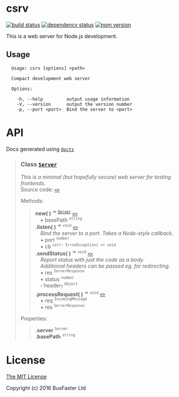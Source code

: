 csrv
====

[![build status](https://travis-ci.org/charto/csrv.svg?branch=master)](http://travis-ci.org/charto/csrv)
[![dependency status](https://david-dm.org/charto/csrv.svg)](https://david-dm.org/charto/csrv)
[![npm version](https://img.shields.io/npm/v/csrv.svg)](https://www.npmjs.com/package/csrv)

This is a web server for Node.js development.

Usage
-----

```
  Usage: csrv [options] <path>

  Compact development web server

  Options:

    -h, --help         output usage information
    -V, --version      output the version number
    -p, --port <port>  Bind the server to <port>
```

API
===
Docs generated using [`docts`](https://github.com/charto/docts)
>
> <a name="api-Server"></a>
> ### Class [`Server`](#api-Server)
> <em>This is a minimal (but hopefully secure) web server for testing frontends.</em>  
> Source code: [`<>`](http://github.com/charto/csrv/blob/d0a331c/src/Server.ts#L22-L110)  
>  
> Methods:  
> > **new( )** <sup>&rArr; <code>[Server](#api-Server)</code></sup> [`<>`](http://github.com/charto/csrv/blob/d0a331c/src/Server.ts#L23-L30)  
> > &emsp;&#x25aa; basePath <sup><code>string</code></sup>  
> > **.listen( )** <sup>&rArr; <code>void</code></sup> [`<>`](http://github.com/charto/csrv/blob/d0a331c/src/Server.ts#L34-L36)  
> > &emsp;<em>Bind the server to a port. Takes a Node-style callback.</em>  
> > &emsp;&#x25aa; port <sup><code>number</code></sup>  
> > &emsp;&#x25aa; cb <sup><code>(err: ErrnoException) =&gt; void</code></sup>  
> > **.sendStatus( )** <sup>&rArr; <code>void</code></sup> [`<>`](http://github.com/charto/csrv/blob/d0a331c/src/Server.ts#L41-L51)  
> > &emsp;<em>Report status with just the code as a body.</em>  
> > &emsp;<em>Additional headers can be passed eg. for redirecting.</em>  
> > &emsp;&#x25aa; res <sup><code>ServerResponse</code></sup>  
> > &emsp;&#x25aa; status <sup><code>number</code></sup>  
> > &emsp;&#x25ab; header<sub>?</sub> <sup><code>Object</code></sup>  
> > **.processRequest( )** <sup>&rArr; <code>void</code></sup> [`<>`](http://github.com/charto/csrv/blob/d0a331c/src/Server.ts#L53-L105)  
> > &emsp;&#x25aa; req <sup><code>IncomingMessage</code></sup>  
> > &emsp;&#x25aa; res <sup><code>ServerResponse</code></sup>  
>  
> Properties:  
> > **.server** <sup><code>Server</code></sup>  
> > **.basePath** <sup><code>string</code></sup>  

License
=======

[The MIT License](https://raw.githubusercontent.com/charto/csrv/master/LICENSE)

Copyright (c) 2016 BusFaster Ltd
